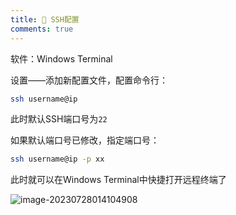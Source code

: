 ```yaml
---
title: 🦷 SSH配置
comments: true
---
```


软件：Windows Terminal

设置——添加新配置文件，配置命令行：

```bash
ssh username@ip
```

此时默认SSH端口号为`22`

如果默认端口号已修改，指定端口号：

```bash
ssh username@ip -p xx
```

此时就可以在Windows Terminal中快捷打开远程终端了

![image-20230728014104908](https://my-gallery-1306340269.cos.ap-beijing.myqcloud.com/mastermao/image-20230728014104908.png)